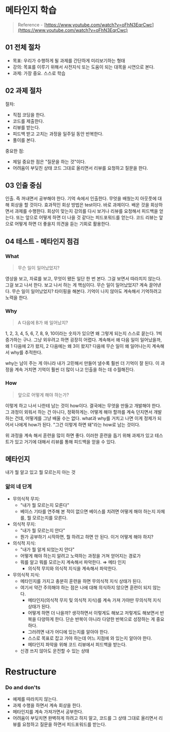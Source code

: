 # 메타인지 학습

> Reference - [https://www.youtube.com/watch?v=oFhN3EqrCwc](https://www.youtube.com/watch?v=oFhN3EqrCwc)

## 01 전체 절차

- 목표: 우리가 수행하게 될 과제를 간단하게 미리보기하는 형태
- 강의: 목표를 이루기 위해서 사전지식 또는 도움이 되는 대목을 시연으로 본다.
- 과제: 가장 중요. 스스로 학습

## 02 과제 절차

절차:

- 직접 코딩을 한다.
- 코드를 제출한다.
- 리뷰를 받는다.
- 피드백 받고 고치는 과정을 일주일 동안 반복한다.
- 풀이를 본다.

중요한 점:

- 제일 중요한 점은 "질문을 하는 것"이다.
- 어려움이 부딪친 상태 코드 그대로 올리면서 리뷰를 요청하고 질문을 한다.

## 03 인출 중심

인출. 즉 꺼내면서 공부해야 한다. 기억 속에서 인출한다. 무엇을 배웠는지 아웃풋에 대해 회상을 할 것이다. 효과적인 회상 방법은 test이다. 바로 과제이다. 배운 것을 회상하면서 과제를 수행한다. 회상이 맞는지 강의를 다시 보거나 리뷰를 요청해서 피드백을 얻는다. 또는 앞으로 어떻게 하면 더 나을 것 같다는 피드포워드를 얻는다. 코드 리뷰는 앞으로 어떻게 하면 더 좋을지 의견을 듣는 기회로 활용한다.

## 04 테스트 - 메타인지 점검

### What

> 무슨 일이 일어났었지?

영상을 보고, 자료를 보고, 무엇이 됐든 일단 한 번 본다. 그걸 보면서 따라치지 않는다. 그걸 보고 나서 한다. 보고 나서 하는 게 핵심이다. 무슨 일이 일어났었지? 계속 끌어낸다. 무슨 일이 일어났었지? 타이핑을 해본다. 기억이 나지 않아도 계속해서 기억하려고 노력을 한다.

### Why

> A 다음에 B가 왜 일어났지?

1, 2, 3, 4, 5, 6, 7, 8, 9, 10이라는 숫자가 있으면 왜 그렇게 되는지 스스로 묻는다. 1씩 증가하는 구나. 그냥 외우려고 하면 굉장히 어렵다. 계속해서 왜 다음 일이 일어났을까, 왜 1 다음에 2가 왔지, 2 다음에는 왜 3이 왔지? 다음에 무슨 일이 왜 일어나는지 계속해서 why를 추적한다.

why는 남이 주는 게 아니라 내가 고민해서 만들어 낼수록 훨씬 더 기억이 잘 된다. 이 과정을 계속 거치면 기억이 훨씬 더 많이 나고 인출을 하는 데 수월해진다.

### How

> 앞으로 어떻게 해야 하는가?

이렇게 하고 나서 나한테 남는 것이 how이다. 결국에는 무엇을 만들고 개발해야 한다. 그 과정이 외워서 하는 건 아니다, 정확하게는. 어떻게 해야 할까를 계속 던지면서 개발하는 건데, 어떻게를 그냥 배울 수는 없다. what과 why를 거치고 나면 이게 정제가 되어서 나에게 how가 된다. "그건 이렇게 하면 돼"라는 how로 남는 것이다.

위 과정을 계속 해서 훈련을 많이 하면 좋다. 이러한 훈련을 돕기 위해 과제가 있고 테스트가 있고 거기에 대해서 리뷰를 통해 피드백을 얻을 수 있다.

## 메타인지

내가 뭘 알고 있고 뭘 모르는지 아는 것

### 앎의 네 단계

- 무의식적 무지:
  - "내가 뭘 모르는지 모른다"
  - 베이스 기타를 연주해 본 적이 없으면 베이스를 치려면 어떻게 해야 하는지 자체를, 뭘 모르는지를 모른다.
- 의식적 무지:
  - "내가 뭘 모르는지 안다"
  - 뭔가 공부하기 시작하면, 뭘 하려고 하면 안 된다. 이거 어떻게 해야 하지?
- 의식적 지식:
  - "내가 뭘 알게 되었는지 안다"
  - 어떻게 해야 하는지 알려고 노력하는 과정을 거쳐 얻어지는 경로가
  - 뭐를 알고 뭐를 모르는지 계속해서 파악한다. ⇒ 메타 인지
    - 의식적 무지와 의식적 지식을 계속해서 파악한다.
- 무의식적 지식:
  - 메타인지를 가지고 충분히 훈련을 하면 무의식적 지식 상태가 된다.
  - 여기서 약간 주의해야 하는 점은 나에 대해 의식하지 않으면 훈련이 되지 않는다.
    - 메타인지(의식적 무지 및 의식적 지식)를 계속 가져 가야만 무의식적 지식 상태가 된다.
    - 어떻게 하면 더 나을까? 생각하면서 이렇게도 해보고 저렇게도 해보면서 반복을 다양하게 한다. 단순 반복이 아니라 다양한 반복으로 성장하는 게 중요하다.
    - 그러려면 내가 어디에 있는지를 알아야 한다.
    - 스스로 목표로 잡고 가야 하는데 어느 지점에 와 있는지 알아야 한다.
    - 메타인지 파악을 위해 코드 리뷰에서 피드백을 받는다.
  - 신경 쓰지 않아도 운전할 수 있는 상태

# Restructure

### Do and don'ts

- 예제를 따라치지 않는다.
- 과제 수행을 하면서 계속 회상을 한다.
- 메타인지를 계속 가져가면서 공부한다.
- 어려움이 부딪치면 완벽하게 하려고 하지 말고, 코드를 그 상태 그대로 올리면서 리뷰를 요청하고 질문을 하면서 피드포워드를 받는다.
